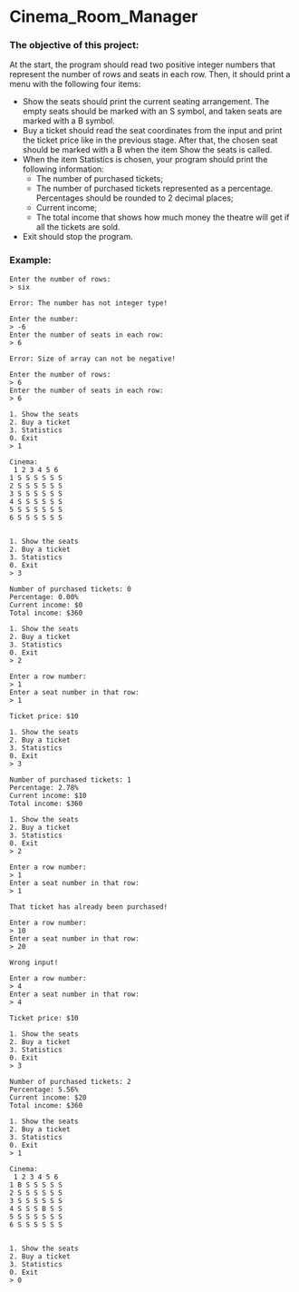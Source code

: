 # Cinema_Room_Manager
### The objective of this project:
At the start, the program should read two positive integer numbers that represent the number of rows and seats in each row. Then, it should print a menu with the following four items:
- Show the seats should print the current seating arrangement. The empty seats should be marked with an S symbol, and taken seats are marked with a B symbol.
- Buy a ticket should read the seat coordinates from the input and print the ticket price like in the previous stage. After that, the chosen seat should be marked with a B when the item Show the seats is called.
- When the item Statistics is chosen, your program should print the following information:
  - The number of purchased tickets;
  - The number of purchased tickets represented as a percentage. Percentages should be rounded to 2 decimal places;
  - Current income;
  - The total income that shows how much money the theatre will get if all the tickets are sold.
- Exit should stop the program.
### Example:
```
Enter the number of rows:
> six

Error: The number has not integer type!

Enter the number:
> -6
Enter the number of seats in each row:
> 6

Error: Size of array can not be negative!

Enter the number of rows:
> 6
Enter the number of seats in each row:
> 6

1. Show the seats
2. Buy a ticket
3. Statistics
0. Exit
> 1

Cinema:
 1 2 3 4 5 6
1 S S S S S S
2 S S S S S S
3 S S S S S S
4 S S S S S S
5 S S S S S S
6 S S S S S S


1. Show the seats
2. Buy a ticket
3. Statistics
0. Exit
> 3

Number of purchased tickets: 0
Percentage: 0.00%
Current income: $0
Total income: $360

1. Show the seats
2. Buy a ticket
3. Statistics
0. Exit
> 2

Enter a row number:
> 1
Enter a seat number in that row:
> 1

Ticket price: $10

1. Show the seats
2. Buy a ticket
3. Statistics
0. Exit
> 3

Number of purchased tickets: 1
Percentage: 2.78%
Current income: $10
Total income: $360

1. Show the seats
2. Buy a ticket
3. Statistics
0. Exit
> 2

Enter a row number:
> 1
Enter a seat number in that row:
> 1

That ticket has already been purchased!

Enter a row number:
> 10
Enter a seat number in that row:
> 20

Wrong input!

Enter a row number:
> 4
Enter a seat number in that row:
> 4

Ticket price: $10

1. Show the seats
2. Buy a ticket
3. Statistics
0. Exit
> 3

Number of purchased tickets: 2
Percentage: 5.56%
Current income: $20
Total income: $360

1. Show the seats
2. Buy a ticket
3. Statistics
0. Exit
> 1

Cinema:
 1 2 3 4 5 6
1 B S S S S S
2 S S S S S S
3 S S S S S S
4 S S S B S S
5 S S S S S S
6 S S S S S S


1. Show the seats
2. Buy a ticket
3. Statistics
0. Exit
> 0
```
